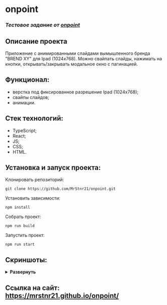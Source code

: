 # onpoint
### *Тестовое задание от [onpoint](https://onpoint.ru/)*

## Описание проекта
Приложение с анимированными слайдами вымышленного бренда "BREND XY" для Ipad (1024x768). Можно свайпать слайды, нажимать на кнопки, открывать/закрывать модальное окно с пагинацией.

## Функционал:
- верстка под фиксированное разрешение Ipad (1024x768);
- свайпы слайдов;
- анимации.


## Стек технологий:
- TypeScript;
- React;
- JS;
- CSS;
- HTML.

## Установка и запуск проекта:

Клонировать репозиторий:

    git clone https://github.com/MrStnr21/onpoint.git

Установить зависимости:

    npm install

Собрать проект:

    npm run build

Запустить проект:

    npm run start

## Скриншоты:
<details><summary><b>Развернуть</b></summary>

![main-pahe](https://user-images.githubusercontent.com/104725482/232231048-02f5b55c-cb35-4c09-ba21-d027de8e5f32.png)
![message-page](https://user-images.githubusercontent.com/104725482/232231054-e3aa0c1c-6954-46ae-b98c-a9fd07d63580.png)
![advice-page](https://user-images.githubusercontent.com/104725482/232231056-83b981a9-782a-4904-88eb-063423d3e3b7.png)
![advice1-page](https://user-images.githubusercontent.com/104725482/232231058-cba274a0-9b50-461a-a554-f49971e85d38.png)

</details>

## Ссылка на сайт: https://mrstnr21.github.io/onpoint/
